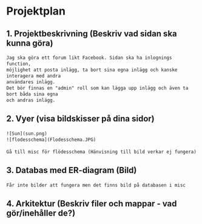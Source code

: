 # Projektplan

## 1. Projektbeskrivning (Beskriv vad sidan ska kunna göra)
    Jag ska göra ett forum likt Facebook. Sidan ska ha inlognings function, 
    möjlighet att posta inlägg, ta bort sina egna inlägg och kanske interagera med andra
    användares inlägg.
    Det bör finnas en "admin" roll som kan lägga upp inlägg och även ta bort båda sina egna
    och andras inlägg.

## 2. Vyer (visa bildskisser på dina sidor)
    ![Sun](sun.png)
    ![flodesschema](Flodesschema.JPG)

    Gå till misc för flödesschema (Hänvisning till bild verkar ej fungera)

## 3. Databas med ER-diagram (Bild)
    Får inte bilder att fungera men det finns bild på databasen i misc

## 4. Arkitektur (Beskriv filer och mappar - vad gör/inehåller de?)



